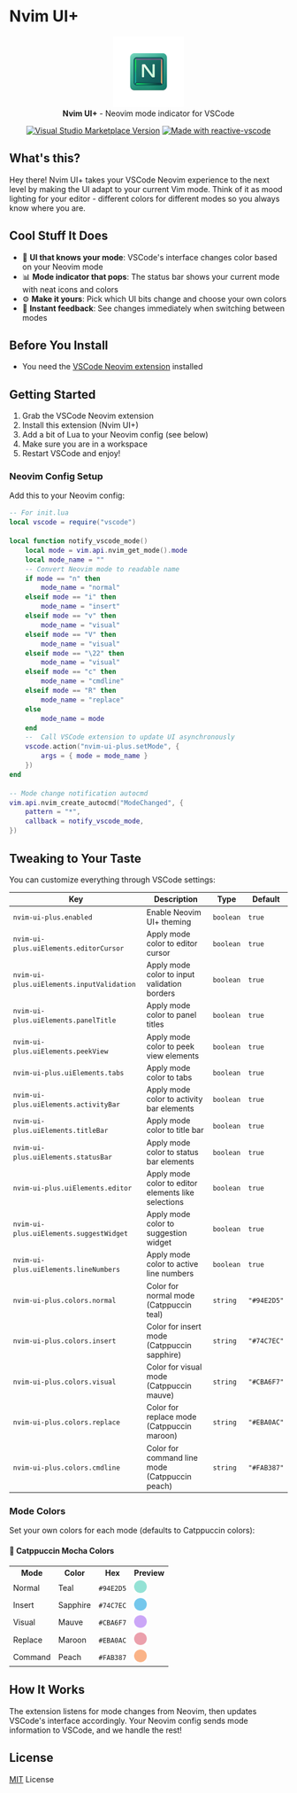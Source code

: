 <!-- markdownlint-disable MD013 MD033 MD045 -->

# Nvim UI+

<p align="center">
  <img src="./res/icon.png" height="128"><br>
  <b>Nvim UI+</b> - Neovim mode indicator for VSCode
</p>

<p align="center">
<a href="https://marketplace.visualstudio.com/items?itemName=wrathcodes.nvim-ui-plus" target="__blank"><img src="https://img.shields.io/visual-studio-marketplace/v/wrathcodes.nvim-ui-plus.svg?color=%234c1&amp;label=VS%20Code%20Marketplace&logo=visual-studio-code" alt="Visual Studio Marketplace Version" /></a>
<a href="https://kermanx.github.io/reactive-vscode/" target="__blank"><img src="https://img.shields.io/badge/made_with-reactive--vscode-%23007ACC?style=flat&labelColor=%23229863"  alt="Made with reactive-vscode" /></a>
</p>

## What's this?

Hey there! Nvim UI+ takes your VSCode Neovim experience to the next level by making the UI adapt to your current Vim mode. Think of it as mood lighting for your editor - different colors for different modes so you always know where you are.

## Cool Stuff It Does

- 🌈 **UI that knows your mode**: VSCode's interface changes color based on your Neovim mode
- 📊 **Mode indicator that pops**: The status bar shows your current mode with neat icons and colors
- ⚙️ **Make it yours**: Pick which UI bits change and choose your own colors
- 🔄 **Instant feedback**: See changes immediately when switching between modes

## Before You Install

- You need the [VSCode Neovim extension](https://marketplace.visualstudio.com/items?itemName=asvetliakov.vscode-neovim) installed

## Getting Started

1. Grab the VSCode Neovim extension
2. Install this extension (Nvim UI+)
3. Add a bit of Lua to your Neovim config (see below)
4. Make sure you are in a workspace
5. Restart VSCode and enjoy!

### Neovim Config Setup

Add this to your Neovim config:

```lua
-- For init.lua
local vscode = require("vscode")

local function notify_vscode_mode()
    local mode = vim.api.nvim_get_mode().mode
    local mode_name = ""
    -- Convert Neovim mode to readable name
    if mode == "n" then
        mode_name = "normal"
    elseif mode == "i" then
        mode_name = "insert"
    elseif mode == "v" then
        mode_name = "visual"
    elseif mode == "V" then
        mode_name = "visual"
    elseif mode == "\22" then
        mode_name = "visual"
    elseif mode == "c" then
        mode_name = "cmdline"
    elseif mode == "R" then
        mode_name = "replace"
    else
        mode_name = mode
    end
    --  Call VSCode extension to update UI asynchronously
    vscode.action("nvim-ui-plus.setMode", {
        args = { mode = mode_name }
    })
end

-- Mode change notification autocmd
vim.api.nvim_create_autocmd("ModeChanged", {
    pattern = "*",
    callback = notify_vscode_mode,
})
```

## Tweaking to Your Taste

You can customize everything through VSCode settings:

<!-- configs -->

| Key                                       | Description                                         | Type      | Default     |
| ----------------------------------------- | --------------------------------------------------- | --------- | ----------- |
| `nvim-ui-plus.enabled`                    | Enable Neovim UI+ theming                           | `boolean` | `true`      |
| `nvim-ui-plus.uiElements.editorCursor`    | Apply mode color to editor cursor                   | `boolean` | `true`      |
| `nvim-ui-plus.uiElements.inputValidation` | Apply mode color to input validation borders        | `boolean` | `true`      |
| `nvim-ui-plus.uiElements.panelTitle`      | Apply mode color to panel titles                    | `boolean` | `true`      |
| `nvim-ui-plus.uiElements.peekView`        | Apply mode color to peek view elements              | `boolean` | `true`      |
| `nvim-ui-plus.uiElements.tabs`            | Apply mode color to tabs                            | `boolean` | `true`      |
| `nvim-ui-plus.uiElements.activityBar`     | Apply mode color to activity bar elements           | `boolean` | `true`      |
| `nvim-ui-plus.uiElements.titleBar`        | Apply mode color to title bar                       | `boolean` | `true`      |
| `nvim-ui-plus.uiElements.statusBar`       | Apply mode color to status bar elements             | `boolean` | `true`      |
| `nvim-ui-plus.uiElements.editor`          | Apply mode color to editor elements like selections | `boolean` | `true`      |
| `nvim-ui-plus.uiElements.suggestWidget`   | Apply mode color to suggestion widget               | `boolean` | `true`      |
| `nvim-ui-plus.uiElements.lineNumbers`     | Apply mode color to active line numbers             | `boolean` | `true`      |
| `nvim-ui-plus.colors.normal`              | Color for normal mode (Catppuccin teal)             | `string`  | `"#94E2D5"` |
| `nvim-ui-plus.colors.insert`              | Color for insert mode (Catppuccin sapphire)         | `string`  | `"#74C7EC"` |
| `nvim-ui-plus.colors.visual`              | Color for visual mode (Catppuccin mauve)            | `string`  | `"#CBA6F7"` |
| `nvim-ui-plus.colors.replace`             | Color for replace mode (Catppuccin maroon)          | `string`  | `"#EBA0AC"` |
| `nvim-ui-plus.colors.cmdline`             | Color for command line mode (Catppuccin peach)      | `string`  | `"#FAB387"` |

<!-- configs -->

### Mode Colors

Set your own colors for each mode (defaults to Catppuccin colors):

#### 🎨 Catppuccin Mocha Colors

<table>
 <tr>
  <th>Mode</th>
  <th>Color</th>
  <th>Hex</th>
  <th>Preview</th>
 </tr>
 <tr>
  <td>Normal</td>
  <td>Teal</td>
  <td><code>#94E2D5</code></td>
  <td><img src="assets/mocha_teal.png" width="23"/></td>
 </tr>
 <tr>
  <td>Insert</td>
  <td>Sapphire</td>
  <td><code>#74C7EC</code></td>
  <td><img src="assets/mocha_sapphire.png" width="23"/></td>
 </tr>
 <tr>
  <td>Visual</td>
  <td>Mauve</td>
  <td><code>#CBA6F7</code></td>
  <td><img src="assets/mocha_mauve.png" width="23"/></td>
 </tr>
 <tr>
  <td>Replace</td>
  <td>Maroon</td>
  <td><code>#EBA0AC</code></td>
  <td><img src="assets/mocha_maroon.png" width="23"/></td>
 </tr>
 <tr>
  <td>Command</td>
  <td>Peach</td>
  <td><code>#FAB387</code></td>
  <td><img src="assets/mocha_peach.png" width="23"/></td>
 </tr>
</table>

## How It Works

The extension listens for mode changes from Neovim, then updates VSCode's interface accordingly. Your Neovim config sends mode information to VSCode, and we handle the rest!

## License

[MIT](./LICENSE.md) License
